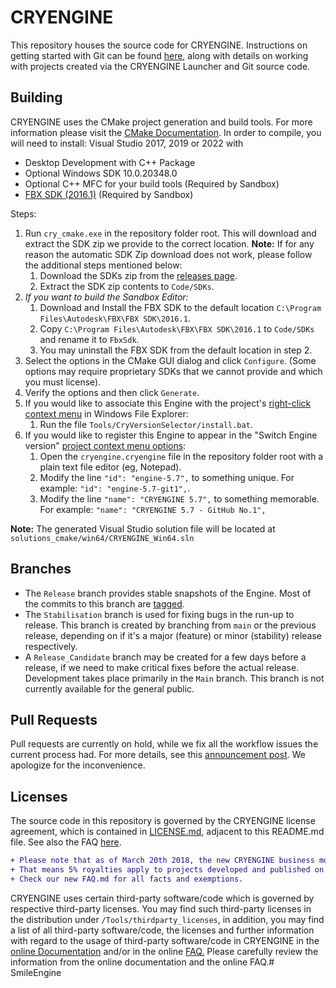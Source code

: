 # CRYENGINE
This repository houses the source code for CRYENGINE.
Instructions on getting started with Git can be found [here](https://docs.cryengine.com/display/CEPROG/Getting+Started+with+git), along with details on working with projects created via the CRYENGINE Launcher and Git source code.
   
   
## Building
CRYENGINE uses the CMake project generation and build tools. For more information please visit the [CMake Documentation](https://docs.cryengine.com/display/CEPROG/CMake).
In order to compile, you will need to install:
Visual Studio 2017, 2019 or 2022 with
* Desktop Development with C++ Package
* Optional Windows SDK 10.0.20348.0
* Optional C++ MFC for your build tools (Required by Sandbox)
* [FBX SDK (2016.1)](https://images.autodesk.com/adsk/files/fbx20161_fbxsdk_vs2015_win0.exe) (Required by Sandbox)
   
   
Steps:
1. Run `cry_cmake.exe` in the repository folder root. This will download and extract the SDK zip we provide to the correct location.
    **Note:** If for any reason the automatic SDK Zip download does not work, please follow the additional steps mentioned below:
    1. Download the SDKs zip from the [releases page](https://github.com/CRYTEK/CRYENGINE_Source/releases).
    2. Extract the SDK zip contents to `Code/SDKs`.
2. _If you want to build the Sandbox Editor:_
    1. Download and Install the FBX SDK to the default location `C:\Program Files\Autodesk\FBX\FBX SDK\2016.1`.
    2. Copy `C:\Program Files\Autodesk\FBX\FBX SDK\2016.1` to `Code/SDKs` and rename it to `FbxSdk`.
    3. You may uninstall the FBX SDK from the default location in step 2.
3. Select the options in the CMake GUI dialog and click `Configure`. (Some options may require proprietary SDKs that we cannot provide and which you must license).
4. Verify the options and then click `Generate`.
5. If you would like to associate this Engine with the project\'s [right-click context menu](https://docs.cryengine.com/display/CEMANUAL/Project+Tools) in Windows File Explorer:
    1. Run the file `Tools/CryVersionSelector/install.bat`.
6. If you would like to register this Engine to appear in the "Switch Engine version" [project context menu options](https://docs.cryengine.com/display/CEMANUAL/Project+Tools):
    1. Open the `cryengine.cryengine` file in the repository folder root with a plain text file editor (eg, Notepad).
    2. Modify the line `"id": "engine-5.7",` to something unique. For example: `"id": "engine-5.7-git1",`.
    3. Modify the line `"name": "CRYENGINE 5.7",` to something memorable. For example: `"name": "CRYENGINE 5.7 - GitHub No.1",`
    
**Note:** The generated Visual Studio solution file will be located at `solutions_cmake/win64/CRYENGINE_Win64.sln`
   
## Branches
- The `Release` branch provides stable snapshots of the Engine. Most of the commits to this branch are [tagged](https://github.com/CRYTEK/CRYENGINE/releases).
- The `Stabilisation` branch is used for fixing bugs in the run-up to release. This branch is created by branching from `main` or the previous release, depending on if it's a major (feature) or minor (stability) release respectively.
- A `Release_Candidate` branch may be created for a few days before a release, if we need to make critical fixes before the actual release.
Development takes place primarily in the `Main` branch. This branch is not currently available for the general public.
   
   
## Pull Requests
Pull requests are currently on hold, while we fix all the workflow issues the current process had. For more details, see this [announcement post](https://www.cryengine.com/news/cryengine-on-github-live-updates-to-main-will-go-on-hiatus). We apologize for the inconvenience.
   
   
## Licenses
The source code in this repository is governed by the CRYENGINE license agreement, which is contained in [LICENSE.md](LICENSE.md), adjacent to this README.md file. See also the FAQ [here](FAQ.md).
```diff
+ Please note that as of March 20th 2018, the new CRYENGINE business model is in effect.
+ That means 5% royalties apply to projects developed and published on CRYENGINE 5.0 and beyond.
+ Check our new FAQ.md for all facts and exemptions.
```
CRYENGINE uses certain third-party software/code which is governed by respective third-party licenses. You may find such third-party licenses in the distribution under `/Tools/thirdparty_licenses`, in addition, you may find a list of all third-party software/code, the licenses and further information with regard to the usage of third-party software/code in CRYENGINE in the [online Documentation](https://docs.cryengine.com/display/RN/Third+Party+SDKs+in+5.7) and/or in the online [FAQ.](FAQ.md) Please carefully review the information from the online documentation and the online FAQ.# SmileEngine
